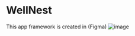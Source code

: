 # WellNest
This app framework is created in (Figma)
![image](https://github.com/user-attachments/assets/68b263b8-ebdd-4320-b943-413d06f32369)

